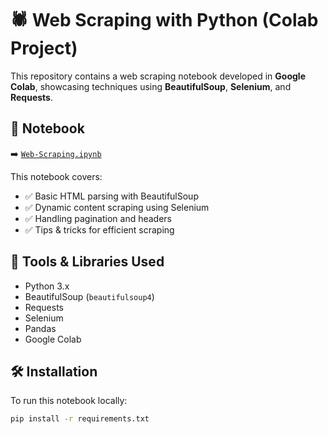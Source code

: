# 🕷️ Web Scraping with Python (Colab Project)

This repository contains a web scraping notebook developed in **Google Colab**, showcasing techniques using **BeautifulSoup**, **Selenium**, and **Requests**.

## 📓 Notebook

➡️ [`Web-Scraping.ipynb`](./Web-Scraping.ipynb)

This notebook covers:
- ✅ Basic HTML parsing with BeautifulSoup
- ✅ Dynamic content scraping using Selenium
- ✅ Handling pagination and headers
- ✅ Tips & tricks for efficient scraping

## 🔧 Tools & Libraries Used

- Python 3.x
- BeautifulSoup (`beautifulsoup4`)
- Requests
- Selenium
- Pandas
- Google Colab

## 🛠️ Installation

To run this notebook locally:

```bash
pip install -r requirements.txt
